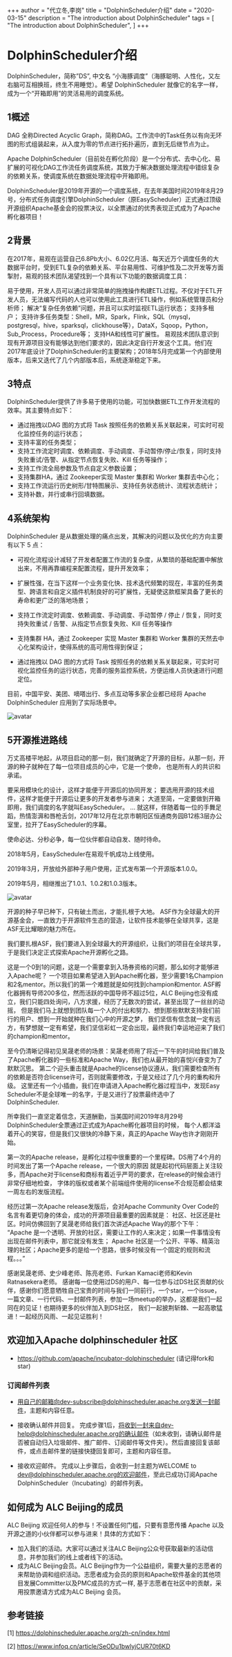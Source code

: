 +++
author = "代立冬,李岗"
title = "DolphinScheduler介绍"
date = "2020-03-15"
description = "The introduction about DolphinScheduler"
tags = [
    "The introduction about DolphinScheduler",
]
+++
# DolphinScheduler介绍
DolphinScheduler，简称”DS”, 中文名 “小海豚调度”（海豚聪明、人性化，又左右脑可互相换班，终生不用睡觉）。希望 DolphinScheduler 就像它的名字一样，成为一个“开箱即用”的灵活易用的调度系统。
## 1概述
DAG 全称Directed Acyclic Graph，简称DAG。工作流中的Task任务以有向无环图的形式组装起来，从入度为零的节点进行拓扑遍历，直到无后继节点为止。

Apache DolphinScheduler（目前处在孵化阶段）是一个分布式、去中心化、易扩展的可视化DAG工作流任务调度系统，其致力于解决数据处理流程中错综复杂的依赖关系，使调度系统在数据处理流程中开箱即用。

DolphinScheduler是2019年开源的一个调度系统，在去年美国时间2019年8月29号，分布式任务调度引擎DolphinScheduler（原EasyScheduler）正式通过顶级开源组织Apache基金会的投票决议，以全票通过的优秀表现正式成为了Apache孵化器项目！

## 2背景
在2017年，易观在运营自己6.8Pb大小、6.02亿月活、每天近万个调度任务的大数据平台时，受到ETL复杂的依赖关系、平台易用性、可维护性及二次开发等方面掣肘，易观的技术团队渴望找到一个具有以下功能的数据调度工具：

易于使用，开发人员可以通过非常简单的拖拽操作构建ETL过程。不仅对于ETL开发人员，无法编写代码的人也可以使用此工具进行ETL操作，例如系统管理员和分析师；
解决“复杂任务依赖”问题，并且可以实时监视ETL运行状态；
支持多租户；
支持许多任务类型：Shell，MR，Spark，Flink，SQL（mysql，postgresql，hive，sparksql，clickhouse等），DataX，Sqoop，Python，Sub_Process，Procedure等；
支持HA和线性可扩展性。
易观技术团队意识到现有开源项目没有能够达到他们要求的，因此决定自行开发这个工具。他们在2017年底设计了DolphinScheduler的主要架构；2018年5月完成第一个内部使用版本，后来又迭代了几个内部版本后，系统逐渐稳定下来。

## 3特点
DolphinScheduler提供了许多易于使用的功能，可加快数据ETL工作开发流程的效率。其主要特点如下：

 * 通过拖拽以DAG 图的方式将 Task 按照任务的依赖关系关联起来，可实时可视化监控任务的运行状态；
 * 支持丰富的任务类型；
 * 支持工作流定时调度、依赖调度、手动调度、手动暂停/停止/恢复，同时支持失败重试/告警、从指定节点恢复失败、Kill 任务等操作；
 * 支持工作流全局参数及节点自定义参数设置；
 * 支持集群HA，通过 Zookeeper实现 Master 集群和 Worker 集群去中心化；
 * 支持工作流运行历史树形/甘特图展示、支持任务状态统计、流程状态统计；
 * 支持补数，并行或串行回填数据。

## 4系统架构
DolphinScheduler 是从数据处理的痛点出发，其解决的问题以及优化的方向主要有以下 5 点：

 * 可视化流程设计减轻了开发者配置工作流的复杂度，从繁琐的基础配置中解放出来，不用再靠编程来配置流程，提升开发效率；

 * 扩展性强，在当下这样一个业务变化快、技术迭代频繁的现在，丰富的任务类型、跨语言和自定义插件机制良好的可扩展性，无疑使这款框架具备了更长的寿命和更广泛的落地场景；

 * 支持工作流定时调度、依赖调度、手动调度、手动暂停 / 停止 / 恢复，同时支持失败重试 / 告警、从指定节点恢复失败、Kill 任务等操作

 * 支持集群 HA，通过 Zookeeper 实现 Master 集群和 Worker 集群的天然去中心化架构设计，使得系统的高可用性得到保证；

 * 通过拖拽以 DAG 图的方式将 Task 按照任务的依赖关系关联起来，可实时可视化监控任务的运行状态，完善的服务监控系统，方便运维人员快速进行问题定位。

目前，中国平安、美团、嘀嗒出行、多点互动等多家企业都已经将 Apache DolphinScheduler 应用到了实际场景中。

![avatar](../images/ds/ds_architecture.jpg)


## 5开源推进路线



万丈高楼平地起，从项目启动的那一刻，我们就确定了开源的目标，从那一刻，开源的种子就种在了每一位项目成员的心中，它是一个使命，
也是所有人的共识和承诺。

要采用模块化的设计，这样才能便于开源后的协同开发；
要选用开源的技术组件，这样才能便于开源后让更多的开发者参与进来；
大道至简，一定要做到开箱即用，我们调度的名字就叫EasyScheduler。
...
就这样，伴随着每一位的手舞足蹈，热情澎湃和唇枪舌剑，2017年12月在北京市朝阳区恒通商务园B12栋3层办公室里，拉开了EasyScheduler的序幕。

使命必达、分秒必争，每一位伙伴都自动自发、随时待命。

2018年5月，EasyScheduler在易观千帆成功上线使用。

2019年3月，开放给外部种子用户使用，正式发布第一个开源版本1.0.0。

2019年5月，相继推出了1.0.1、1.0.2和1.0.3版本。

![avatar](../images/ds/ds_development.png)

开源的种子早已种下，只有破土而出，才能扎根于大地。
ASF作为全球最大的开源基金会，一直致力于开源软件生态的营造，让软件技术能够在全球共享，这是ASF无比耀眼的魅力所在。

我们要扎根ASF，我们要进入到全球最大的开源组织，让我们的项目在全球共享，于是我们决定正式探索Apache开源孵化之路。

这是一个0到1的问题，这是一个需要拿到入场券资格的问题，那么如何才能够进入Apache呢？
    一个项目如果希望进入到Apache孵化器，至少需要1名Champion和2名mentor。所以我们的第一个难题就是如何找到champion和mentor.
ASF孵化器拥有导师200多位，然而活跃的中国导师不超过5位，ALC Beijing也没有成立，我们只能四处询问，八方求援，经历了无数次的尝试，甚至出现了一丝丝的动摇，
但是我们马上就想到团队每一个人的付出和努力、想到那些默默支持我们前行的用户、想到一开始就种在我们心中的开源之梦，
我们坚信有信念就一定有远方，有梦想就一定有希望，我们坚信彩虹一定会出现，最终我们幸运地迎来了我们的champion和mentor。

至今仍清晰记得初见吴晟老师的场景：吴晟老师用了将近一下午的时间给我们普及了Apache孵化器的一些标准和Apache Way，我们也从最开始的喜悦兴奋变为了默默沉思。
第二个迎头重击就是Apache的license协议遵从，我们需要检查所有的依赖是否符合license许可，否则就需要修改，于是又经过了几个月的重构和升级。
这里还有一个小插曲，我们在申请进入Apache孵化器过程当中，发现Easy Scheduler不是全球唯一的名字，于是又进行了投票最终选中了
DolphinScheduler.

所幸我们一直坚定着信念，天道酬勤，当美国时间2019年8月29号DolphinScheduler全票通过正式成为Apache孵化器项目的时候，
每个人都洋溢着开心的笑容，但是我们又很快的冷静下来，真正的Apache Way也许才刚刚开始。

第一次的Apache release，是孵化过程中很重要的一个里程碑。DS用了4个月的时间发出了第一个Apache release，一个很大的原因
就是起初代码层面上关注较多，而Apache对于license和商标有着近乎严苛的要求，在release的时候会进行非常仔细地检查，
字体的版权或者某个前端组件使用的license不合规范都会结束一周左右的发版流程。

经历过第一次Apache release发版后，会对Apache Community Over Code的名言有着更切身的体会，成功的开源项目最重要的因素就是：
社区、社区还是社区。时间仿佛回到了吴晟老师给我们首次讲述Apache Way的那个下午：
“Apache 是一个透明、开放的社区，需要让工作的人来决定；如果一件事情没有出现在邮件列表中，那它就没有发生；
Apache 社区是一个公开、平等、精英治理的社区；Apache更多的是给一个思路，很多时候没有一个固定的规则和流程。。。”

感谢吴晟老师、史少峰老师、陈亮老师、Furkan Kamaci老师和Kevin Ratnasekera老师。
感谢每一位使用过DS的用户、每一位参与过DS社区贡献的伙伴，感谢你们愿意牺牲自己宝贵的时间与我们一同前行，一个star，一个issue，
一篇文章、一行代码、一封邮件列表，参加一场meetup的举办，这都是我们一起同在的见证！也期待更多的伙伴加入到DS社区，
我们一起披荆斩棘、一起高歌猛进！一起经历风雨、一起见证胜利！


## 欢迎加入Apache dolphinscheduler 社区
* https://github.com/apache/incubator-dolphinscheduler (请记得fork和star)
### 订阅邮件列表
 * 用自己的邮箱向dev-subscribe@dolphinscheduler.apache.org发送一封邮件，主题和内容任意。

 * 接收确认邮件并回复。 完成步骤1后，将收到一封来自dev-help@dolphinscheduler.apache.org的确认邮件（如未收到，请确认邮件是否被自动归入垃圾邮件、推广邮件、订阅邮件等文件夹）。然后直接回复该邮件，或点击邮件里的链接快捷回复即可，主题和内容任意。

 * 接收欢迎邮件。 完成以上步骤后，会收到一封主题为WELCOME to dev@dolphinscheduler.apache.org的欢迎邮件，至此已成功订阅Apache DolphinScheduler（Incubating）的邮件列表。

## 如何成为 ALC Beijing的成员

ALC Beijing 欢迎任何人的参与！不设置任何门槛，只要有意愿传播 Apache 以及开源之道的小伙伴都可以参与进来！具体的方式如下：
 * 加入我们的活动。大家可以通过关注ALC Beijing公众号获取最新的活动信息，并参加我们的线上或者线下的活动。
 * 成为ALC Beijing会员。ALC Beijing作为一个公益组织，需要大量的志愿者的来帮助协调和组织活动。志愿者成为会员的原则和Apache软件基金的其他项目发展Committer以及PMC成员的方式一样, 基于志愿者在社区中的贡献，采用投票邀请方式成为ALC Beijing 会员。


## 参考链接
[1] https://dolphinscheduler.apache.org/zh-cn/index.html

[2] https://www.infoq.cn/article/SeODu1bwlyjCUR70t6KD
